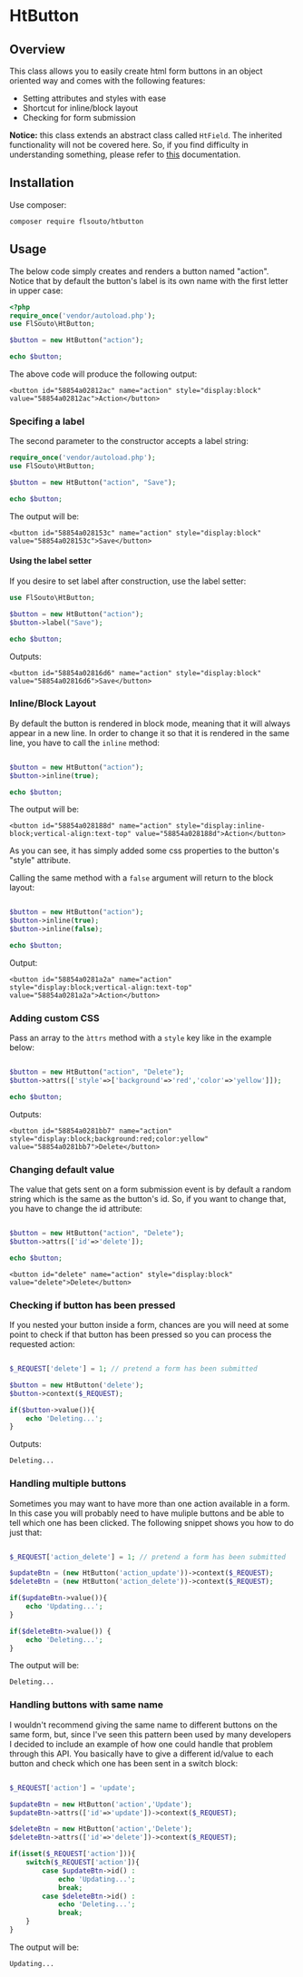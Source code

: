 # HtButton

## Overview

This class allows you to easily create html form buttons in an object oriented way and comes with the following features:

- Setting attributes and styles with ease
- Shortcut for inline/block layout
- Checking for form submission

**Notice:** this class extends an abstract class called `HtField`. The inherited functionality will not be covered here. So, if you find difficulty in understanding something, please refer to [this](https://github.com/flsouto/htfield) documentation.

## Installation

Use composer:

```
composer require flsouto/htbutton
```

## Usage


The below code simply creates and renders a button named "action". 
Notice that by default the button's label is its own name with the first letter in upper case:

```php
<?php
require_once('vendor/autoload.php');
use FlSouto\HtButton;

$button = new HtButton("action");

echo $button;
```

The above code will produce the following output:

```
<button id="58854a02812ac" name="action" style="display:block" value="58854a02812ac">Action</button>
```


### Specifing a label

The second parameter to the constructor accepts a label string:

```php
require_once('vendor/autoload.php');
use FlSouto\HtButton;

$button = new HtButton("action", "Save");

echo $button;
```

The output will be:

```
<button id="58854a028153c" name="action" style="display:block" value="58854a028153c">Save</button>
```


#### Using the label setter

If you desire to set label after construction, use the label setter:

```php
use FlSouto\HtButton;

$button = new HtButton("action");
$button->label("Save");

echo $button;
```

Outputs:

```
<button id="58854a02816d6" name="action" style="display:block" value="58854a02816d6">Save</button>
```


### Inline/Block Layout

By default the button is rendered in block mode, meaning that it will always appear in a new line.
In order to change it so that it is rendered in the same line, you have to call the `inline` method:

```php

$button = new HtButton("action");
$button->inline(true);

echo $button;
```

The output will be:

```
<button id="58854a028188d" name="action" style="display:inline-block;vertical-align:text-top" value="58854a028188d">Action</button>
```

As you can see, it has simply added some css properties to the button's "style" attribute.


Calling the same method with a `false` argument will return to the block layout:

```php

$button = new HtButton("action");
$button->inline(true);
$button->inline(false);

echo $button;
```

Output:

```
<button id="58854a0281a2a" name="action" style="display:block;vertical-align:text-top" value="58854a0281a2a">Action</button>
```


### Adding custom CSS

Pass an array to the `àttrs` method with a `style` key like in the example below:

```php

$button = new HtButton("action", "Delete");
$button->attrs(['style'=>['background'=>'red','color'=>'yellow']]);

echo $button;
```

Outputs:
```
<button id="58854a0281bb7" name="action" style="display:block;background:red;color:yellow" value="58854a0281bb7">Delete</button>
```


### Changing default value

The value that gets sent on a form submission event is by default a random string which
is the same as the button's id. So, if you want to change that, you have to change the id attribute:

```php

$button = new HtButton("action", "Delete");
$button->attrs(['id'=>'delete']);

echo $button;
```

```
<button id="delete" name="action" style="display:block" value="delete">Delete</button>
```


### Checking if button has been pressed

If you nested your button inside a form, chances are you will need at some point
to check if that button has been pressed so you can process the requested action:

```php

$_REQUEST['delete'] = 1; // pretend a form has been submitted

$button = new HtButton('delete');
$button->context($_REQUEST);

if($button->value()){
	echo 'Deleting...';
}

```

Outputs:

```
Deleting...
```

### Handling multiple buttons

Sometimes you may want to have more than one action available in a form.
In this case you will probably need to have muliple buttons and be able
to tell which one has been clicked. The following snippet shows you how
to do just that:

```php

$_REQUEST['action_delete'] = 1; // pretend a form has been submitted

$updateBtn = (new HtButton('action_update'))->context($_REQUEST);
$deleteBtn = (new HtButton('action_delete'))->context($_REQUEST);

if($updateBtn->value()){
	echo 'Updating...';
}

if($deleteBtn->value()) {
	echo 'Deleting...';
}

```

The output will be:

```
Deleting...
```


### Handling buttons with same name

I wouldn't recommend giving the same name to different buttons on the same form, but, since I've seen this pattern
been used by many developers I decided to include an example of how one could handle that problem through this API.
You basically have to give a different id/value to each button and check which one has been sent in a switch block:

```php

$_REQUEST['action'] = 'update';

$updateBtn = new HtButton('action','Update');
$updateBtn->attrs(['id'=>'update'])->context($_REQUEST);

$deleteBtn = new HtButton('action','Delete');
$deleteBtn->attrs(['id'=>'delete'])->context($_REQUEST);

if(isset($_REQUEST['action'])){
	switch($_REQUEST['action']){
		case $updateBtn->id() :
			echo 'Updating...';
			break;
		case $deleteBtn->id() :
			echo 'Deleting...';
			break;
	}
}

```

The output will be:

```
Updating...
```
